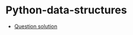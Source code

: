 # Python-data-structures


 - <a href="https://github.com/SOUJIT-BAKSHI/Python-data-structures/blob/main/Python_Data_Stracture.ipynb">Question solution 
